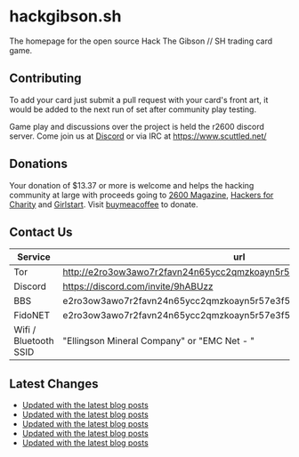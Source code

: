 # hackgibson.sh
The homepage for the open source Hack The Gibson // SH trading card game.


## Contributing

To add your card just submit a pull request with your card's front art, it would be added to the next run of set after community play testing.

Game play and discussions over the project is held the r2600 discord server. Come join us at [Discord](https://discord.com/invite/9hABUzz) or via IRC at https://www.scuttled.net/


## Donations

Your donation of $13.37 or more is welcome and helps the hacking community at large with proceeds going to [2600 Magazine](https://2600.com/), [Hackers for Charity](https://hackersforcharity.org) and [Girlstart](https://girlstart.org).  Visit [buymeacoffee](https://www.buymeacoffee.com/hackgibson.sh) to donate.


## Contact Us

Service | url
-|-
Tor | http://e2ro3ow3awo7r2favn24n65ycc2qmzkoayn5r57e3f56nvjwdcgg32ad.onion
Discord | https://discord.com/invite/9hABUzz
BBS | e2ro3ow3awo7r2favn24n65ycc2qmzkoayn5r57e3f56nvjwdcgg32ad.onion:23
FidoNET | e2ro3ow3awo7r2favn24n65ycc2qmzkoayn5r57e3f56nvjwdcgg32ad.onion:24554
Wifi / Bluetooth SSID | "Ellingson Mineral Company" or "EMC Net - <fidonet address>"

## Latest Changes
<!-- BLOG-POST-LIST:START -->
- [Updated with the latest blog posts](https://github.com/DFW2600/hackgibson.sh/commit/688127bbdd2a02e4217cfe4366b8850cf3748b4c)
- [Updated with the latest blog posts](https://github.com/DFW2600/hackgibson.sh/commit/f641e3a6904e80f2d2f8b45a8fb933e7f8d75999)
- [Updated with the latest blog posts](https://github.com/DFW2600/hackgibson.sh/commit/e69240ad3c31b7e5a53ffb5cc50d28d658491473)
- [Updated with the latest blog posts](https://github.com/DFW2600/hackgibson.sh/commit/5f871705ccabcc6901ce159265e3fb665b899487)
- [Updated with the latest blog posts](https://github.com/DFW2600/hackgibson.sh/commit/1cf190af67d2808b2b53f42c7c1b8f92bfd13c51)
<!-- BLOG-POST-LIST:END -->
